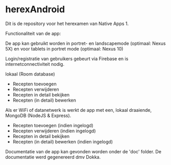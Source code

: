 # herexAndroid

Dit is de repository voor het herexamen van Native Apps 1.

Functionaliteit van de app: 

De app kan gebruikt worden in portret- en landscapemode (optimaal: Nexus 5X) en voor tablets in portret mode (optimaal: Nexus 10)

Login/registratie van gebruikers gebeurt via Firebase en is internetconnectiviteit nodig.

lokaal (Room database)
  - Recepten toevoegen
  - Recepten verwijderen
  - Recepten in detail bekijken
  - Recepten (in detail) bewerken 
  
Als er WiFi of datanetwerk is werkt de app met een, lokaal draaiende, MongoDB (NodeJS & Express).
  - Recepten toevoegen (indien ingelogd)
  - Recepten verwijderen (indien ingelogd)
  - Recepten in detail bekijken
  - Recepten (in detail) bewerken (indien ingelogd)
  
  Documentatie van de app kan gevonden worden onder de 'doc' folder. De documentatie werd gegenereerd dmv Dokka.
